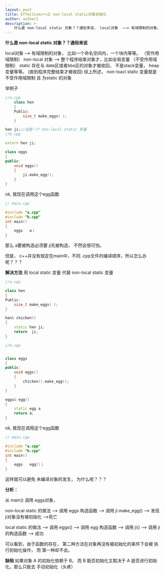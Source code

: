 ```yaml
---
layout: post
title: Effectivec++之 non-local static对象初始化
author: author1
description: >
    什么是 non-local static 对象？？通俗来说， local对象  ——> 有域限制的对象， 比如一个命名空间内，一个块内等等。（受作用域限制）
---
```


**什么是 non-local static 对象？？通俗来说** 
>
local对象  ——> 有域限制的对象， 比如一个命名空间内，一个块内等等。           （受作用域限制）
non-local 对象 ——> 整个程序结束对象才，比如全局变量                          （不受作用域限制）
static 存在与 date区或者bbs区的对象才被收回， 不是stack变量， heap变量等等。  (直到程序完整结束才被收回)
综上所述， non-loacl static 变量就是  不受作用域限制 且  为static 的对象

举例子
```c++
//a.cpp
    class hen
    {
    Public:
        size_t make_eggs( );
    }
```

```c++
hen ji;//这是一个 non-local static 变量
//b.cpp

extern hen ji;

class eggs
{
public:
    void eggs()
    {
        ji.make_egg();
    }
}
```

ok, 我现在调用这个egg函数


```c++
// main.cpp

#include "a.cpp"
#include "b.cpp"
int main()
{
    eggs   a；
}
```

那么 a要被构造必须要 ji先被构造， 不然会很可怕。

但是， c++并没有规定在main中，不同  .cpp文件的编译顺序，所以怎么办呢？？？


**解决方法**
用 local static 变量 代替 non-local static 变量

```c++
//a.cpp

class hen
{
Public:
    size_t make_eggs( );
}

hen& chicken()
{
    static hen ji;
    return  ji;
}
```

```c++
//b.cpp


class eggs
{
public:
    void eggs()
    {
        chicken().make_egg();
    }
}

eggs& egg()
{
    static egg a
    return a;
}
```


ok, 我现在调用这个egg函数

```c++
// main.cpp

#include "a.cpp"
#include "b.cpp"
int main()
{
    eggs   egg()；
}
```

这样就可以避免 未编译对象的发生， 为什么呢？？？

**分析：**

从 main() 调用 eggs对象，

non-local static 的做法  ——>   调用 eggs 构造函数  ——> 调用 ji.make_egg() ——> 发现 ji对象没有被初始化 —>死亡

local static         的做法  ——> 调用  eggs() ——> 调用 egg 构造函数 ——> 调用 ji() ——> 调用 ji 的构造函数 —> 成功

可以看到，由于函数的存在， 第二种方法在对象再没有被初始化的条件下会被 执行初始化操作， 而 第一种却不会。



**缺陷**
如果对象 A 的初始化依赖于 B， 而 B 能否初始化又取决于 A 是否进行初始化。那么只能去 手动初始化（头疼）

